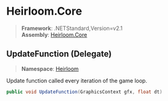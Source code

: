 # Heirloom.Core

> **Framework**: .NETStandard,Version=v2.1  
> **Assembly**: [Heirloom.Core][0]

## UpdateFunction (Delegate)

> **Namespace**: [Heirloom][0]

Update function called every iteration of the game loop.

```cs
public void UpdateFunction(GraphicsContext gfx, float dt)
```

[0]: ../../Heirloom.Core.md
